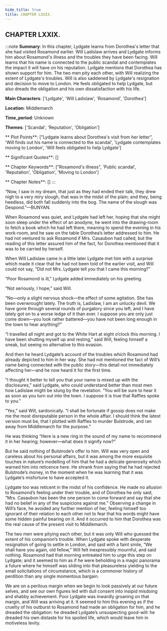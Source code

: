```yaml
---
hide_title: true
title: CHAPTER LXXIX.
---
```

## CHAPTER LXXIX.
:::note
**Summary**:
In this chapter, Lydgate learns from Dorothea's letter that she had visited Rosamond earlier. Will Ladislaw arrives and Lydgate informs him about Rosamond's illness and the troubles they have been facing. Will learns that his name is connected to the public scandal and contemplates the impact it will have on his reputation. Lydgate mentions that Dorothea has shown support for him. The two men pity each other, with Will realizing the extent of Lydgate's troubles. Will is also saddened by Lydgate's resignation and decision to move to London. He feels obligated to help Lydgate, but also dreads the obligation and his own dissatisfaction with his life.

**Main Characters**:
['Lydgate', 'Will Ladislaw', 'Rosamond', 'Dorothea']

**Location**:
Middlemarch

**Time_period**:
Unknown

**Themes**:
['Scandal', 'Reputation', 'Obligation']

** Plot Points**:
["Lydgate learns about Dorothea's visit from her letter", 'Will finds out his name is connected to the scandal', 'Lydgate contemplates moving to London', 'Will feels obligated to help Lydgate']

** Significant Quotes**:
[]

** Chapter Keywords**:
["Rosamond's illness", 'Public scandal', 'Reputation', 'Obligation', 'Moving to London']

** Chapter Notes**:
[]
:::


“Now, I saw in my dream, that just as they had ended their talk, they drew nigh to a very miry slough, that was in the midst of the plain; and they, being heedless, did both fall suddenly into the bog. The name of the slough was Despond.”—BUNYAN. 

When Rosamond was quiet, and Lydgate had left her, hoping that she might soon sleep under the effect of an anodyne, he went into the drawing-room to fetch a book which he had left there, meaning to spend the evening in his work-room, and he saw on the table Dorothea’s letter addressed to him. He had not ventured to ask Rosamond if Mrs. Casaubon had called, but the reading of this letter assured him of the fact, for Dorothea mentioned that it was to be carried by herself. 

When Will Ladislaw came in a little later Lydgate met him with a surprise which made it clear that he had not been told of the earlier visit, and Will could not say, “Did not Mrs. Lydgate tell you that I came this morning?” 

“Poor Rosamond is ill,” Lydgate added immediately on his greeting. 

“Not seriously, I hope,” said Will. 

“No—only a slight nervous shock—the effect of some agitation. She has been overwrought lately. The truth is, Ladislaw, I am an unlucky devil. We have gone through several rounds of purgatory since you left, and I have lately got on to a worse ledge of it than ever. I suppose you are only just come down—you look rather battered—you have not been long enough in the town to hear anything?” 

“I travelled all night and got to the White Hart at eight o’clock this morning. I have been shutting myself up and resting,” said Will, feeling himself a sneak, but seeing no alternative to this evasion. 

And then he heard Lydgate’s account of the troubles which Rosamond had already depicted to him in her way. She had not mentioned the fact of Will’s name being connected with the public story—this detail not immediately affecting her—and he now heard it for the first time. 

“I thought it better to tell you that your name is mixed up with the disclosures,” said Lydgate, who could understand better than most men how Ladislaw might be stung by the revelation. “You will be sure to hear it as soon as you turn out into the town. I suppose it is true that Raffles spoke to you.” 

“Yes,” said Will, sardonically. “I shall be fortunate if gossip does not make me the most disreputable person in the whole affair. I should think the latest version must be, that I plotted with Raffles to murder Bulstrode, and ran away from Middlemarch for the purpose.” 

He was thinking “Here is a new ring in the sound of my name to recommend it in her hearing; however—what does it signify now?” 

But he said nothing of Bulstrode’s offer to him. Will was very open and careless about his personal affairs, but it was among the more exquisite touches in nature’s modelling of him that he had a delicate generosity which warned him into reticence here. He shrank from saying that he had rejected Bulstrode’s money, in the moment when he was learning that it was Lydgate’s misfortune to have accepted it. 

Lydgate too was reticent in the midst of his confidence. He made no allusion to Rosamond’s feeling under their trouble, and of Dorothea he only said, “Mrs. Casaubon has been the one person to come forward and say that she had no belief in any of the suspicions against me.” Observing a change in Will’s face, he avoided any further mention of her, feeling himself too ignorant of their relation to each other not to fear that his words might have some hidden painful bearing on it. And it occurred to him that Dorothea was the real cause of the present visit to Middlemarch. 

The two men were pitying each other, but it was only Will who guessed the extent of his companion’s trouble. When Lydgate spoke with desperate resignation of going to settle in London, and said with a faint smile, “We shall have you again, old fellow,” Will felt inexpressibly mournful, and said nothing. Rosamond had that morning entreated him to urge this step on Lydgate; and it seemed to him as if he were beholding in a magic panorama a future where he himself was sliding into that pleasureless yielding to the small solicitations of circumstance, which is a commoner history of perdition than any single momentous bargain. 

We are on a perilous margin when we begin to look passively at our future selves, and see our own figures led with dull consent into insipid misdoing and shabby achievement. Poor Lydgate was inwardly groaning on that margin, and Will was arriving at it. It seemed to him this evening as if the cruelty of his outburst to Rosamond had made an obligation for him, and he dreaded the obligation: he dreaded Lydgate’s unsuspecting good-will: he dreaded his own distaste for his spoiled life, which would leave him in motiveless levity. 

